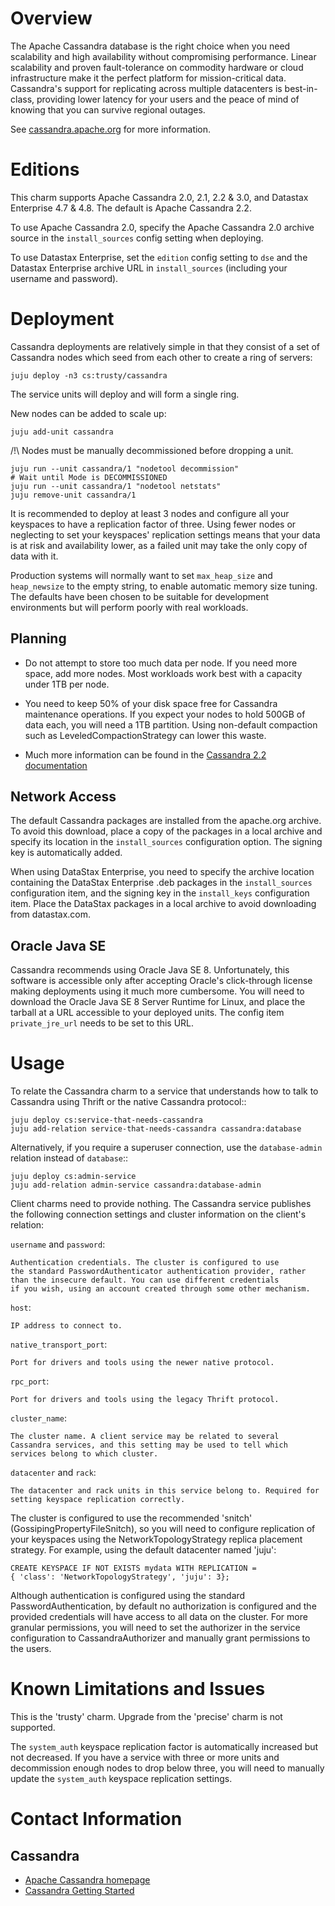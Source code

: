 # Overview

The Apache Cassandra database is the right choice when you need scalability
and high availability without compromising performance. Linear scalability
and proven fault-tolerance on commodity hardware or cloud infrastructure
make it the perfect platform for mission-critical data. Cassandra's support
for replicating across multiple datacenters is best-in-class, providing lower
latency for your users and the peace of mind of knowing that you can survive
regional outages.

See [cassandra.apache.org](http://cassandra.apache.org) for more information.


# Editions

This charm supports Apache Cassandra 2.0, 2.1, 2.2 & 3.0, and
Datastax Enterprise 4.7 & 4.8. The default is Apache Cassandra 2.2.

To use Apache Cassandra 2.0, specify the Apache Cassandra 2.0 archive source
in the `install_sources` config setting when deploying.

To use Datastax Enterprise, set the `edition` config setting to `dse`
and the Datastax Enterprise archive URL in `install_sources` (including your
username and password).


# Deployment

Cassandra deployments are relatively simple in that they consist of a set of
Cassandra nodes which seed from each other to create a ring of servers:
    
    juju deploy -n3 cs:trusty/cassandra

The service units will deploy and will form a single ring.

New nodes can be added to scale up:

    juju add-unit cassandra


/!\ Nodes must be manually decommissioned before dropping a unit.

    juju run --unit cassandra/1 "nodetool decommission"
    # Wait until Mode is DECOMMISSIONED
    juju run --unit cassandra/1 "nodetool netstats"
    juju remove-unit cassandra/1

It is recommended to deploy at least 3 nodes and configure all your
keyspaces to have a replication factor of three. Using fewer nodes or
neglecting to set your keyspaces' replication settings means that your
data is at risk and availability lower, as a failed unit may take the
only copy of data with it.

Production systems will normally want to set `max_heap_size` and
`heap_newsize` to the empty string, to enable automatic memory size
tuning. The defaults have been chosen to be suitable for development
environments but will perform poorly with real workloads.


## Planning

- Do not attempt to store too much data per node. If you need more space,
  add more nodes. Most workloads work best with a capacity under 1TB
  per node.

- You need to keep 50% of your disk space free for Cassandra maintenance
  operations. If you expect your nodes to hold 500GB of data each, you
  will need a 1TB partition. Using non-default compaction such as
  LeveledCompactionStrategy can lower this waste.

- Much more information can be found in the [Cassandra 2.2 documentation](http://docs.datastax.com/en/cassandra/2.2/cassandra/planning/planPlanningAbout.html)


## Network Access

The default Cassandra packages are installed from the apache.org
archive. To avoid this download, place a copy of the packages in a local
archive and specify its location in the `install_sources` configuration
option. The signing key is automatically added.

When using DataStax Enterprise, you need to specify the archive location
containing the DataStax Enterprise .deb packages in the
`install_sources` configuration item, and the signing key in the
`install_keys` configuration item. Place the DataStax packages in a
local archive to avoid downloading from datastax.com.


## Oracle Java SE

Cassandra recommends using Oracle Java SE 8. Unfortunately, this
software is accessible only after accepting Oracle's click-through
license making deployments using it much more cumbersome. You will need
to download the Oracle Java SE 8 Server Runtime for Linux, and place the
tarball at a URL accessible to your deployed units. The config item
`private_jre_url` needs to be set to this URL.


# Usage

To relate the Cassandra charm to a service that understands how to talk to
Cassandra using Thrift or the native Cassandra protocol::

    juju deploy cs:service-that-needs-cassandra
    juju add-relation service-that-needs-cassandra cassandra:database


Alternatively, if you require a superuser connection, use the
`database-admin` relation instead of `database`::

    juju deploy cs:admin-service
    juju add-relation admin-service cassandra:database-admin


Client charms need to provide nothing. The Cassandra service publishes the
following connection settings and cluster information on the client's relation:

`username` and `password`:

    Authentication credentials. The cluster is configured to use
    the standard PasswordAuthenticator authentication provider, rather
    than the insecure default. You can use different credentials
    if you wish, using an account created through some other mechanism.

`host`:

    IP address to connect to.

`native_transport_port`:

    Port for drivers and tools using the newer native protocol.

`rpc_port`:

    Port for drivers and tools using the legacy Thrift protocol.

`cluster_name`:

    The cluster name. A client service may be related to several
    Cassandra services, and this setting may be used to tell which
    services belong to which cluster.

`datacenter` and `rack`:

    The datacenter and rack units in this service belong to. Required for
    setting keyspace replication correctly.

The cluster is configured to use the recommended 'snitch'
(GossipingPropertyFileSnitch), so you will need to configure replication of
your keyspaces using the NetworkTopologyStrategy replica placement strategy.
For example, using the default datacenter named 'juju':

    CREATE KEYSPACE IF NOT EXISTS mydata WITH REPLICATION =
    { 'class': 'NetworkTopologyStrategy', 'juju': 3};


Although authentication is configured using the standard
PasswordAuthentication, by default no authorization is configured
and the provided credentials will have access to all data on the cluster.
For more granular permissions, you will need to set the authorizer
in the service configuration to CassandraAuthorizer and manually grant
permissions to the users.


# Known Limitations and Issues

This is the 'trusty' charm. Upgrade from the 'precise' charm is not supported.

The `system_auth` keyspace replication factor is automatically increased
but not decreased. If you have a service with three or more units and
decommission enough nodes to drop below three, you will need to manually
update the `system_auth` keyspace replication settings.


# Contact Information

## Cassandra

- [Apache Cassandra homepage](http://cassandra.apache.org/)
- [Cassandra Getting Started](http://wiki.apache.org/cassandra/GettingStarted)
